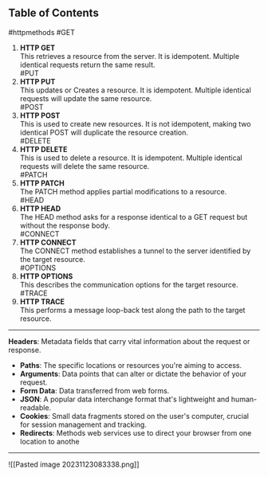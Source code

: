 ## Table of Contents


#httpmethods 
#GET
1. **HTTP GET**   
This retrieves a resource from the server. It is idempotent. Multiple identical requests return the same result.   
#PUT
2. **HTTP PUT**   
This updates or Creates a resource. It is idempotent. Multiple identical requests will update the same resource.   
#POST   
3. **HTTP POST**   
This is used to create new resources. It is not idempotent, making two identical POST will duplicate the resource creation.   
#DELETE
4. **HTTP DELETE**   
This is used to delete a resource. It is idempotent. Multiple identical requests will delete the same resource.   
#PATCH
5. **HTTP PATCH**   
The PATCH method applies partial modifications to a resource.   
#HEAD
6. **HTTP HEAD**   
The HEAD method asks for a response identical to a GET request but without the response body.   
#CONNECT
7. **HTTP CONNECT**   
The CONNECT method establishes a tunnel to the server identified by the target resource.   
#OPTIONS
8. **HTTP OPTIONS**   
This describes the communication options for the target resource.   
#TRACE
9. **HTTP TRACE**   
This performs a message loop-back test along the path to the target resource.
---
 **Headers**: Metadata fields that carry vital information about the request or response.
- **Paths**: The specific locations or resources you're aiming to access.
- **Arguments**: Data points that can alter or dictate the behavior of your request.
- **Form Data**: Data transferred from web forms.
- **JSON**: A popular data interchange format that's lightweight and human-readable.
- **Cookies**: Small data fragments stored on the user's computer, crucial for session management and tracking.
- **Redirects**: Methods web services use to direct your browser from one location to anothe
---
![[Pasted image 20231123083338.png]]